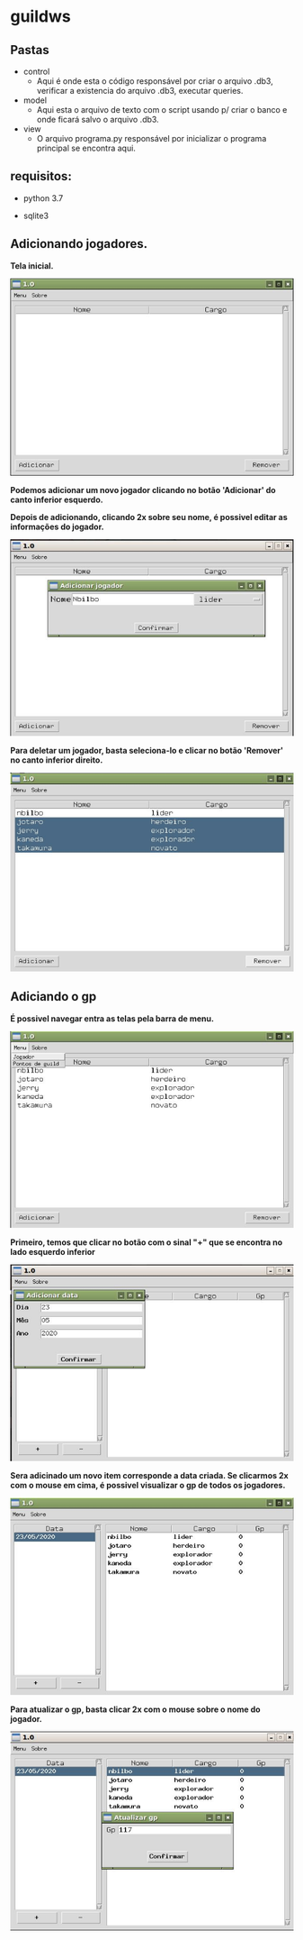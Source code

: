 <h1>guildws</h1>

<h2>Pastas</h2>

* control
  * Aqui é onde esta o código responsável por criar o arquivo .db3, verificar a existencia do arquivo .db3, executar queries.
* model
  * Aqui esta o arquivo de texto com o script usando p/ criar o banco e onde ficará salvo o arquivo .db3.
* view
  * O arquivo programa.py responsável por inicializar o programa principal se encontra aqui.

<h2>requisitos:</h2>

* python 3.7

* sqlite3

<h2>Adicionando jogadores.</h2>

**Tela inicial.**

![imagem tela inicial](images/screen0.jpg)  
  
**Podemos adicionar um novo jogador clicando no botão 'Adicionar' do canto inferior esquerdo.**

**Depois de adicionando, clicando 2x sobre seu nome, é possivel editar as informações do jogador.**

![adicinando um jogador](images/screen1.jpg)  

**Para deletar um jogador, basta seleciona-lo e clicar no botão 'Remover' no canto inferior direito.**

![removendo um jogador](images/screen6.jpg)

<h2>Adiciando o gp</h2>

**É possivel navegar entra as telas pela barra de menu.**

![alterando janela](images/screen8.jpg)

**Primeiro, temos que clicar no botão com o sinal "+" que se encontra no lado esquerdo inferior**

![adicinando data](images/screen3.jpg)

**Sera adicinado um novo item corresponde a data criada. Se clicarmos 2x com o mouse em cima, é possivel visualizar o gp de todos os jogadores.**

![visualizando lista de gp](images/screen9.jpg)

**Para atualizar o gp, basta clicar 2x com o mouse sobre o nome do jogador.**

![atualizando gp jogador](images/screen10.jpg)




